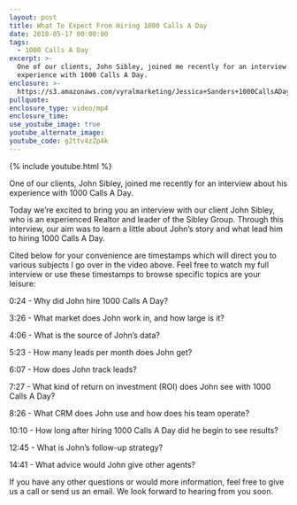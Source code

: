 ```yaml
---
layout: post
title: What To Expect From Hiring 1000 Calls A Day
date: 2018-05-17 00:00:00
tags:
  - 1000 Calls A Day
excerpt: >-
  One of our clients, John Sibley, joined me recently for an interview about his
  experience with 1000 Calls A Day.
enclosure: >-
  https://s3.amazonaws.com/vyralmarketing/Jessica+Sanders+1000CallsADay/2018/1000+Calls+A+Day-+Interview+with+John+Sibley.mp4
pullquote:
enclosure_type: video/mp4
enclosure_time:
use_youtube_image: true
youtube_alternate_image:
youtube_code: g2ttv4zZpAk
---
```


{% include youtube.html %}

One of our clients, John Sibley, joined me recently for an interview about his experience with 1000 Calls A Day.

Today we’re excited to bring you an interview with our client John Sibley, who is an experienced Realtor and leader of the Sibley Group. Through this interview, our aim was to learn a little about John’s story and what lead him to hiring 1000 Calls A Day.

Cited below for your convenience are timestamps which will direct you to various subjects I go over in the video above. Feel free to watch my full interview or use these timestamps to browse specific topics are your leisure:

0:24 - Why did John hire 1000 Calls A Day?

3:26 - What market does John work in, and how large is it?

4:06 - What is the source of John’s data?

5:23 - How many leads per month does John get?

6:07 - How does John track leads?

7:27 - What kind of return on investment (ROI) does John see with 1000 Calls A Day?

8:26 - What CRM does John use and how does his team operate?

10:10 - How long after hiring 1000 Calls A Day did he begin to see results?

12:45 - What is John’s follow-up strategy?

14:41 - What advice would John give other agents?

If you have any other questions or would more information, feel free to give us a call or send us an email. We look forward to hearing from you soon.